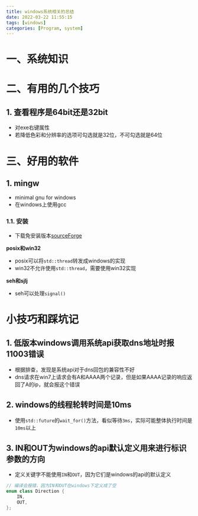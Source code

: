 ```yaml
---
title: windows系统相关的总结
date: 2022-03-22 11:55:15
tags: [windows]
categories: [Program, system]
---
```


# 一、系统知识

# 二、有用的几个技巧

## 1. 查看程序是64bit还是32bit

- 对exe右键属性
- 若降低色彩和分辨率的选项可勾选就是32位，不可勾选就是64位

# 三、好用的软件

## 1. mingw

- minimal gnu for windows
- 在windows上使用gcc

### 1.1. 安装

- 下载免安装版本[sourceForge](https://sourceforge.net/projects/mingw-w64/files/)

**posix和win32**

- posix可以将`std::thread`转发成windows的实现
- win32不允许使用`std::thread`，需要使用win32实现

**seh和sjlj**

- seh可以处理`signal()`

# 小技巧和踩坑记

## 1. 低版本windows调用系统api获取dns地址时报11003错误

- 根据排查，发现是系统api对于dns回包的兼容性不好
- dns请求在win7上请求会有A和AAAA两个记录，但是如果AAAA记录的响应返回了A的ip，就会报这个错误

## 2. windows的线程轮转时间是10ms

- 使用`std::future`的`wait_for()`方法，看似等待`3ms`，实际可能整体执行时间是`10ms`以上

## 3. IN和OUT为windows的api默认定义用来进行标识参数的方向

- 定义关键字不能使用`IN`和`OUT`，因为它们是windows的api的默认定义

```cpp
// 编译会报错，因为IN和OUT在windows下定义成了空
enum class Direction {
    IN,
    OUT,
};
```
